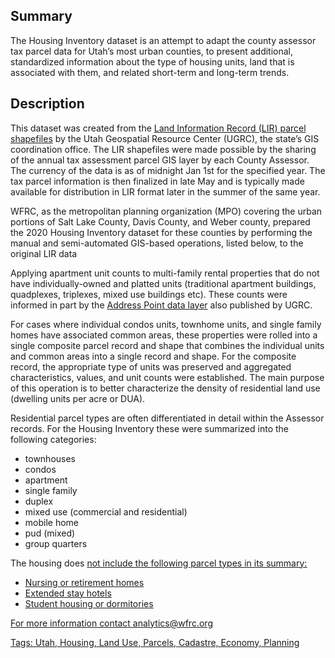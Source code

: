 ## Summary  
The Housing Inventory dataset is an attempt to adapt the county assessor tax parcel data for Utah’s most urban counties, to present additional, standardized information about the type of housing units, land that is associated with them, and related short-term and long-term trends.  

## Description  
This dataset was created from the [Land Information Record (LIR) parcel shapefiles](https://gis.utah.gov/data/cadastre/parcels/) by the Utah Geospatial Resource Center (UGRC), the state’s GIS coordination office. The LIR shapefiles were made possible by the sharing of the annual  tax assessment parcel GIS layer by each County Assessor. The currency of the data is as of midnight Jan 1st for the specified year. The tax parcel information is then finalized in late May and is typically made available for distribution in LIR format later in the summer of the same year.  

WFRC, as the metropolitan planning organization (MPO) covering the urban portions of Salt Lake County, Davis County, and Weber county, prepared the 2020 Housing Inventory dataset for these counties by performing the manual and semi-automated GIS-based operations, listed below, to the original LIR data  

Applying apartment unit counts to multi-family rental properties that do not have individually-owned and platted units (traditional apartment buildings, quadplexes, triplexes, mixed use buildings etc). These counts were informed in part by the [Address Point data layer](https://gis.utah.gov/data/location/address-data/) also published by UGRC.  

For cases where individual condos units, townhome units, and single family homes have associated common areas, these properties were rolled into a single composite parcel record and shape that combines the individual units and common areas into a single record and shape. For the composite record, the appropriate type of units was preserved and aggregated characteristics, values, and unit counts were established. The main purpose of this operation is to better characterize the density of residential land use (dwelling units per acre or DUA). 


Residential parcel types are often differentiated in detail within the Assessor records. For the Housing Inventory these were summarized into the following categories:  
- townhouses
- condos
- apartment
- single family
- duplex
- mixed use (commercial and residential)
- mobile home
- pud (mixed)
- group quarters  

The housing does <u>not<u> include the following parcel types in its summary:  
- Nursing or retirement homes
- Extended stay hotels
- Student housing or dormitories  


For more information contact analytics@wfrc.org  
 
Tags: Utah, Housing, Land Use, Parcels, Cadastre, Economy, Planning  

